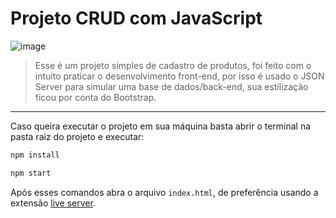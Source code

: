 # Projeto CRUD com JavaScript

![image](https://user-images.githubusercontent.com/43548232/178608566-4ca0afe9-21f3-43f5-91ce-76b8204372c2.png)

> Esse é um projeto simples de cadastro de produtos, foi feito com o intuito praticar o desenvolvimento front-end, por isso é usado o JSON Server para simular uma base de dados/back-end, sua estilização ficou por conta do Bootstrap.
>

---

Caso queira executar o projeto em sua máquina basta abrir o terminal na pasta raiz do projeto e executar:

```html
npm install
```

```html
npm start
```

Após esses comandos abra o arquivo `index.html`, de preferência usando a extensão [live server](https://marketplace.visualstudio.com/items?itemName=ritwickdey.LiveServer).
